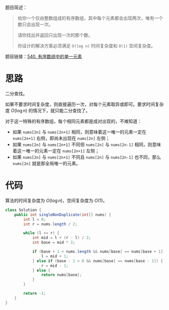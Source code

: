 题目简述：

> 给你一个仅由整数组成的有序数组，其中每个元素都会出现两次，唯有一个数只会出现一次。
>
> 请你找出并返回只出现一次的那个数。
>
> 你设计的解决方案必须满足 `O(log n)` 时间复杂度和 `O(1)` 空间复杂度。

题目链接：[540. 有序数组中的单一元素](https://leetcode.cn/problems/single-element-in-a-sorted-array/)

# 思路

二分查找。

如果不要求时间复杂度，则直接遍历一次，对每个元素取异或即可。要求时间复杂度 $O(\log n)$ 的情况下，就只能二分查找了。

对于这一特殊的有序数组，每个相同元素都是成对出现的，不难知道：

- 如果 `nums[2n]` 与 `nums[2n+1]` 相同，则意味着这一唯一的元素一定在 `nums[2n+1]` 右侧，即尚未出现在 `nums[2n]` 左侧；
- 如果 `nums[2n]` 与 `nums[2n+1]` 不同但 `nums[2n]` 与 `nums[2n-1]` 相同，则意味着这一唯一的元素一定在 `nums[2n+1]` 左侧；
- 如果 `nums[2n]` 与 `nums[2n+1]` 不同且 `nums[2n]` 与 `nums[2n-1]` 也不同，那么 `nums[2n]` 就是那全局唯一的元素。

# 代码

算法的时间复杂度为 $O(\log n)$，空间复杂度为 $O(1)$。

```java
class Solution {
    public int singleNonDuplicate(int[] nums) {
        int l = 0;
        int r = nums.length / 2;

        while (l <= r) {
            int mid = l + (r - l) / 2;
            int base = mid * 2;

            if (base + 1 < nums.length && nums[base] == nums[base + 1]) {
                l = mid + 1;
            } else if (base - 1 > 0 && nums[base] == nums[base - 1]) {
                r = mid - 1;
            } else {
                return nums[base];
            }
        }

        return -1;
    }
}
```


